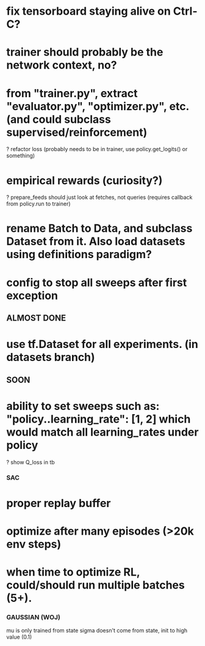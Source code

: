 # fix tensorboard staying alive on Ctrl-C?
# trainer should probably be the network context, no?
# from "trainer.py", extract "evaluator.py", "optimizer.py", etc.  (and could subclass supervised/reinforcement)
? refactor loss (probably needs to be in trainer, use policy.get_logits() or something)
# empirical rewards (curiosity?)
? prepare_feeds should just look at fetches, not queries (requires callback from policy.run to trainer)
# rename Batch to Data, and subclass Dataset from it.  Also load datasets using definitions paradigm?
# config to stop all sweeps after first exception


## ALMOST DONE
# use tf.Dataset for all experiments. (in datasets branch)


## SOON

# ability to set sweeps such as: "policy..learning_rate": [1, 2]  which would match all learning_rates under policy
? show Q_loss in tb


### SAC

# proper replay buffer
# optimize after many episodes   (>20k env steps)
# when time to optimize RL, could/should run multiple batches (5+).



### GAUSSIAN (WOJ)

mu is only trained from state
sigma doesn't come from state, init to high value (0.1)
